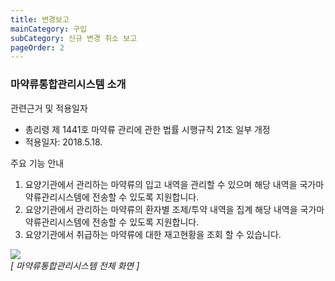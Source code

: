 ```yaml
---
title: 변경보고
mainCategory: 구입
subCategory: 신규 변경 취소 보고
pageOrder: 2
---
```


### 마약류통합관리시스템 소개  

관련근거 및 적용일자  
* 총리령 제 1441호 마약류 관리에 관한 법률 시행규칙 21조 일부 개정
* 적용일자: 2018.5.18. 

주요 기능 안내
1.  요양기관에서 관리하는 마약류의 입고 내역을 관리할 수 있으며 해당 내역을 국가마약류관리시스템에 전송할 수 있도록 지원합니다.  
2.  요양기관에서 관리하는 마약류의 환자별 조제/투약 내역을 집계 해당 내역을 국가마약류관리시스템에 전송할 수 있도록 지원합니다.  
3.  요양기관에서 취급하는 마약류에 대한 재고현황을 조회 할 수 있습니다.  

[![]({{site.url}}/images/docs/doc_1/post_3-1.png)]({{site.url}}/images/docs/doc_1/post_3-1.png)    
*[ 마약류통합관리시스템 전체 화면 ]*  
